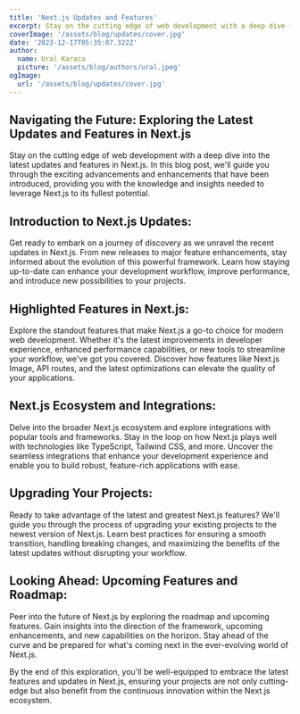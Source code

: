 ```yaml
---
title: 'Next.js Updates and Features'
excerpt: Stay on the cutting edge of web development with a deep dive into the latest updates and features in Next.js'
coverImage: '/assets/blog/updates/cover.jpg'
date: '2023-12-17T05:35:07.322Z'
author:
  name: Ural Karaca
  picture: '/assets/blog/authors/ural.jpeg'
ogImage:
  url: '/assets/blog/updates/cover.jpg'
---
```


## Navigating the Future: Exploring the Latest Updates and Features in Next.js

Stay on the cutting edge of web development with a deep dive into the latest updates and features in Next.js. In this blog post, we'll guide you through the exciting advancements and enhancements that have been introduced, providing you with the knowledge and insights needed to leverage Next.js to its fullest potential.

## Introduction to Next.js Updates:
Get ready to embark on a journey of discovery as we unravel the recent updates in Next.js. From new releases to major feature enhancements, stay informed about the evolution of this powerful framework. Learn how staying up-to-date can enhance your development workflow, improve performance, and introduce new possibilities to your projects.

## Highlighted Features in Next.js:
Explore the standout features that make Next.js a go-to choice for modern web development. Whether it's the latest improvements in developer experience, enhanced performance capabilities, or new tools to streamline your workflow, we've got you covered. Discover how features like Next.js Image, API routes, and the latest optimizations can elevate the quality of your applications.

## Next.js Ecosystem and Integrations:
Delve into the broader Next.js ecosystem and explore integrations with popular tools and frameworks. Stay in the loop on how Next.js plays well with technologies like TypeScript, Tailwind CSS, and more. Uncover the seamless integrations that enhance your development experience and enable you to build robust, feature-rich applications with ease.

## Upgrading Your Projects:
Ready to take advantage of the latest and greatest Next.js features? We'll guide you through the process of upgrading your existing projects to the newest version of Next.js. Learn best practices for ensuring a smooth transition, handling breaking changes, and maximizing the benefits of the latest updates without disrupting your workflow.

## Looking Ahead: Upcoming Features and Roadmap:
Peer into the future of Next.js by exploring the roadmap and upcoming features. Gain insights into the direction of the framework, upcoming enhancements, and new capabilities on the horizon. Stay ahead of the curve and be prepared for what's coming next in the ever-evolving world of Next.js.

By the end of this exploration, you'll be well-equipped to embrace the latest features and updates in Next.js, ensuring your projects are not only cutting-edge but also benefit from the continuous innovation within the Next.js ecosystem.
